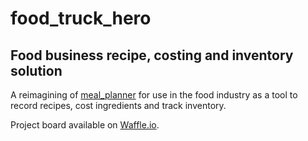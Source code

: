 # food_truck_hero
## Food business recipe, costing and inventory solution

A reimagining of [meal_planner](https://www.google.com "meal_planner github repo") for use in the food industry as a tool to record recipes, cost ingredients and track inventory.

Project board available on [Waffle.io](https://waffle.io/acsauk/food_truck_hero).
